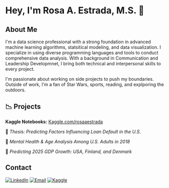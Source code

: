 # Hey, I'm Rosa A. Estrada, M.S. 👋

## About Me
I'm a data science professional with a strong foundation in advanced machine learning algorithms, statsitical modeling, and data visualization. I specialize in using diverse programming languages and tools to conduct comprehensive data analysis. With a background in Communication and Leadership Developmnet, I bring both technical and interpersonal skills to every project. 

I'm passionate about working on side projects to push my boundaries. Outside of work, I'm a fan of Star Wars, sports, reading, and explporing the outdoors.


## 📉 Projects

**Kaggle Notebooks:** [Kaggle.com/rosaaestrada](https://www.kaggle.com/rosaaestrada)

  🔹 *Thesis: Predicting Factors Influencing Loan Default in the U.S.*

  🔹 *Mental Health & Age Analysis Among U.S. Adults in 2018*

  🔹 *Predicting 2025 GDP Growth: USA, Finland, and Denmark*

## Contact
[![LinkedIn](https://img.shields.io/badge/LinkedIn-0A66C2?style=for-the-badge&logo=linkedin&logoColor=white)](https://www.linkedin.com/in/rosa-a-estrada-ms/)
[![Email](https://img.shields.io/badge/Email-D14836?style=for-the-badge&logo=gmail&logoColor=white)](mailto:rae.estrada03@gmail.com)
[![Kaggle](https://img.shields.io/badge/Kaggle-20BEFF?style=for-the-badge&logo=kaggle&logoColor=white)](https://www.kaggle.com/rosaaestrada)

<!---
rosaaestrada/rosaaestrada is a ✨ special ✨ repository because its `README.md` (this file) appears on your GitHub profile.
You can click the Preview link to take a look at your changes.
--->
